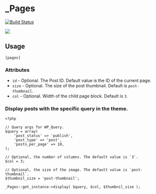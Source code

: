 # _Pages

[![Build Status](https://travis-ci.org/miya0001/_pages.svg?branch=master)](https://travis-ci.org/miya0001/_pages)

![](https://www.evernote.com/l/ABVaRJy67QBIdqONizPXuHD2lHH1QcyBO_sB/image.png)

## Usage

```
[pages]
```

### Attributes

* `id` - Optional. The Post ID. Default value is the ID of the current page.
* `size` - Optional. The size of the post thumbnail. Default is `post-thumbnail`.
* `col` - Optional. Width of the child page block. Default is `3`.


### Display posts with the specific query in the theme.

```
<?php

// Query args for WP_Query.
$query = array(
    'post_status' => 'publish',
    'post_type' => 'post',
    'posts_per_page' => 10,
);

// Optional, the number of columns. The default value is `3`.
$col = 3;

// Optional, the size of the image. The default value is `post-thumbnail`.
$thumbnil_size = 'post-thumbnail';

_Pages::get_instance->display( $query, $col, $thumbnil_size );
```